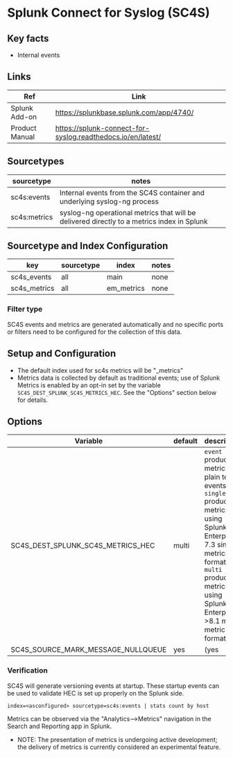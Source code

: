 # Splunk Connect for Syslog (SC4S)

## Key facts

* Internal events

## Links

| Ref            | Link                                                                                                    |
|----------------|---------------------------------------------------------------------------------------------------------|
| Splunk Add-on  | <https://splunkbase.splunk.com/app/4740/>                                                                 |
| Product Manual | <https://splunk-connect-for-syslog.readthedocs.io/en/latest/>  |

## Sourcetypes

| sourcetype     | notes                                                                                                   |
|----------------|---------------------------------------------------------------------------------------------------------|
| sc4s:events    | Internal events from the SC4S container and underlying syslog-ng process                                |
| sc4s:metrics   | syslog-ng operational metrics that will be delivered directly to a metrics index in Splunk              |

## Sourcetype and Index Configuration

| key            | sourcetype     | index          | notes          |
|----------------|----------------|----------------|----------------|
| sc4s_events    | all            | main           | none           |
| sc4s_metrics   | all            | em_metrics     | none           |

### Filter type

SC4S events and metrics are generated automatically and no specific ports or filters need to be configured for the collection of this data.

## Setup and Configuration

* The default index used for sc4s metrics will be "_metrics"
* Metrics data is collected by default as traditional events; use of Splunk Metrics is enabled by an opt-in set by the variable `SC4S_DEST_SPLUNK_SC4S_METRICS_HEC`. See the "Options"
section below for details.

## Options

| Variable                          | default   | description    |
|-----------------------------------|-----------|----------------|
| SC4S_DEST_SPLUNK_SC4S_METRICS_HEC | multi        | `event` produce metrics as plain text events; `single` produce metrics using Splunk Enterprise 7.3 single metrics format; `multi` produce metrics using Splunk Enterprise >8.1 multi metric format |
| SC4S_SOURCE_MARK_MESSAGE_NULLQUEUE | yes | (yes|no) null_queue messages with the body of -- MARK -- |

### Verification

SC4S will generate versioning events at startup. These startup events can be used to validate HEC is set up properly on the Splunk side.

```
index=<asconfigured> sourcetype=sc4s:events | stats count by host
```

Metrics can be observed via the "Analytics-->Metrics" navigation in the Search and Reporting app in Splunk.

* NOTE:  The presentation of metrics is undergoing active development; the delivery of metrics is currently considered an experimental feature.
